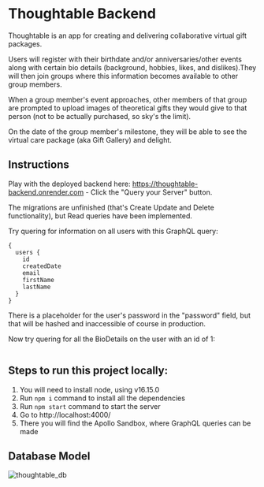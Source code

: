 # Thoughtable Backend

Thoughtable is an app for creating and
delivering collaborative virtual gift packages.

Users will register with their birthdate and/or anniversaries/other
events along with certain bio details (background, hobbies, likes, and dislikes).They will
then join groups where this information becomes available to other group
members.

When a group member's event approaches, other
members of that group are prompted to upload images of theoretical gifts
they would give to that person (not to be actually purchased, so sky's the
limit).

On the date of the group member's milestone, they will be able to see the
virtual care package (aka Gift Gallery) and delight.

## Instructions

Play with the deployed backend here: https://thoughtable-backend.onrender.com - Click the "Query your Server" button.

The migrations are unfinished (that's Create Update and Delete functionality), but Read queries have been implemented.

Try quering for information on all users with this GraphQL query:

```
{
  users {
    id
    createdDate
    email
    firstName
    lastName
  }
}
```
There is a placeholder for the user's password in the "password" field, but that will be hashed and inaccessible of course in production.

Now try quering for all the BioDetails on the user with an id of 1:

```

```

## Steps to run this project locally:

1. You will need to install node, using v16.15.0
2. Run `npm i` command to install all the dependencies
3. Run `npm start` command to start the server
4. Go to http://localhost:4000/
5. There you will find the Apollo Sandbox, where GraphQL queries can be made

## Database Model

![thoughtable_db](https://user-images.githubusercontent.com/28247931/166184063-d9a6cdb1-5e69-42cc-bb5b-ad8dbac6b830.png)


